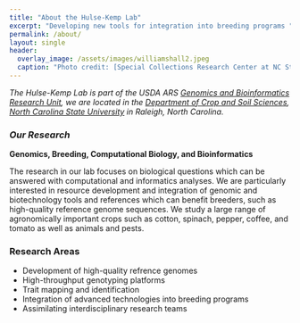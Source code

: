 ```yaml
---
title: "About the Hulse-Kemp Lab"
excerpt: "Developing new tools for integration into breeding programs "
permalink: /about/
layout: single
header:
  overlay_image: /assets/images/williamshall2.jpeg
  caption: "Photo credit: [Special Collections Research Center at NC State University Libraries](https://d.lib.ncsu.edu/collections/catalog/mc00336_Williams-Hall-July-2009#?c=&m=&s=&cv=&xywh=-801%2C-213%2C5179%2C2546)"
---
```



_The Hulse-Kemp Lab is part of the USDA ARS [Genomics and Bioinformatics Research Unit](https://www.ars.usda.gov/southeast-area/stoneville-ms/genomics-and-bioinformatics-research/people/amanda-hulse-kemp//), we are located in the [Department of Crop and Soil Sciences](https://cals.ncsu.edu/crop-and-soil-sciences/), [North Carolina State University](http://www.ncsu.edu/) in Raleigh, North Carolina._

### _Our Research_

**Genomics, Breeding, Computational Biology, and Bioinformatics** 

The research in our lab focuses on biological questions which can be answered with computational and informatics analyses. We are particularly interested in resource development and integration of genomic and biotechnology tools and references which can benefit breeders, such as high-quality reference genome sequences. We study a large range of agronomically important crops such as cotton, spinach, pepper, coffee, and tomato as well as animals and pests.

### Research Areas
* Development of high-quality refrence genomes
* High-throughput genotyping platforms
* Trait mapping and identification
* Integration of advanced technologies into breeding programs
* Assimilating interdisciplinary research teams
